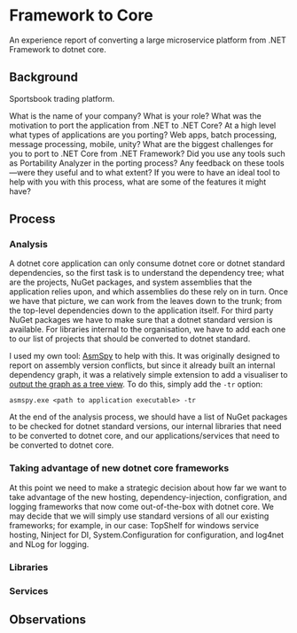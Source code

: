 # Framework to Core
An experience report of converting a large microservice platform from .NET Framework to dotnet core.

## Background
Sportsbook trading platform.

What is the name of your company?
What is your role?
What was the motivation to port the application from .NET to .NET Core?
At a high level what types of applications are you porting? Web apps, batch processing, message processing, mobile, unity? 
What are the biggest challenges for you to port to .NET Core from .NET Framework?
Did you use any tools such as Portability Analyzer in the porting process?
Any feedback on these tools—were they useful and to what extent?
If you were to have an ideal tool to help with you with this process, what are some of the features it might have?

## Process

### Analysis
A dotnet core application can only consume dotnet core or dotnet standard dependencies, so the first task is to understand the dependency tree; what are the projects, NuGet packages, and system assemblies that the application relies upon, and which assemblies do these rely on in turn. Once we have that picture, we can work from the leaves down to the trunk; from the top-level dependencies down to the application itself. For third party NuGet packages we have to make sure that a dotnet standard version is available. For libraries internal to the organisation, we have to add each one to our list of projects that should be converted to dotnet standard.

I used my own tool: [AsmSpy](https://github.com/mikehadlow/AsmSpy) to help with this. It was originally designed to report on assembly version conflicts, but since it already built an internal dependency graph, it was a relatively simple extension to add a visualiser to [output the graph as a tree view](https://github.com/mikehadlow/AsmSpy/commit/f60398a78edea988ccee8a8459c2a492537e04bf). To do this, simply add the `-tr` option:

```asmspy.exe <path to application executable> -tr```

At the end of the analysis process, we should have a list of NuGet packages to be checked for dotnet standard versions, our internal libraries that need to be converted to dotnet core, and our applications/services that need to be converted to dotnet core.

### Taking advantage of new dotnet core frameworks
At this point we need to make a strategic decision about how far we want to take advantage of the new hosting, dependency-injection, configration, and logging frameworks that now come out-of-the-box with dotnet core. We may decide that we will simply use standard versions of all our existing frameworks; for example, in our case: TopShelf for windows service hosting, Ninject for DI, System.Configuration for configuration, and log4net and NLog for logging.

### Libraries

### Services

## Observations

